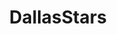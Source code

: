 ---
title: DallasStars
crosslinks:
- hockey
- wildhockey
- ShotGlassBets
- livven
- '2013'
- NHLStreams
- snoovatars
- OttawaSenators
- nhl
- puckstreams
- NintendoSwitch
- Music
- ColoradoAvalanche
- Dallas
- canes
- NaturalBornBrohood
- GreenLattice
- NHLstatheads
- nhl_games
- hawwkey
---